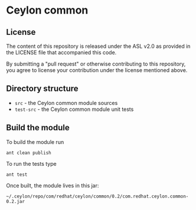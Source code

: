 
Ceylon common
=============

License
-------

The content of this repository is released under the ASL v2.0
as provided in the LICENSE file that accompanied this code.

By submitting a "pull request" or otherwise contributing to this repository, you
agree to license your contribution under the license mentioned above.

Directory structure
-------------------

* `src`       - the Ceylon common module sources
* `test-src`  - the Ceylon common module unit tests

Build the module
----------------

To build the module run

    ant clean publish
    
To run the tests type

    ant test

Once built, the module lives in this jar:

    ~/.ceylon/repo/com/redhat/ceylon/common/0.2/com.redhat.ceylon.common-0.2.jar

